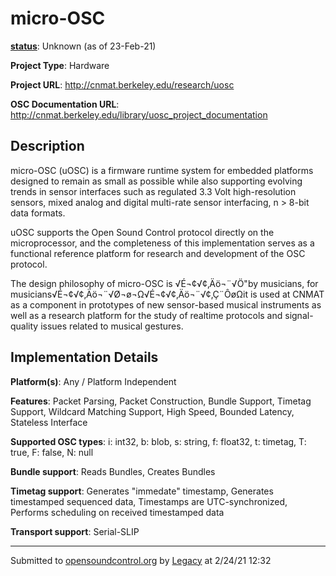 # micro-OSC

**[status](../implementation-status.html)**: Unknown (as of 23-Feb-21)

**Project Type**: Hardware

**Project URL**: <http://cnmat.berkeley.edu/research/uosc>

**OSC Documentation URL**: <http://cnmat.berkeley.edu/library/uosc_project_documentation>

## Description

micro-OSC (uOSC) is a firmware runtime system for embedded platforms designed to remain as small as possible while also supporting evolving trends in sensor interfaces such as regulated 3.3 Volt high-resolution sensors, mixed analog and digital multi-rate sensor interfacing, n > 8-bit data formats. <p> uOSC supports the Open Sound Control protocol directly on the microprocessor, and the completeness of this implementation serves as a functional reference platform for research and development of the OSC protocol. <p> The design philosophy of micro-OSC is √É¬¢√¢‚Äö¬¨√Ö"by musicians, for musicians√É¬¢√¢‚Äö¬¨√Ø¬ø¬Ω√É¬¢√¢‚Äö¬¨√¢‚Ç¨ÔøΩit is used at CNMAT as a component in prototypes of new sensor-based musical instruments as well as a research platform for the study of realtime protocols and signal-quality issues related to musical gestures.

## Implementation Details

**Platform(s)**: Any / Platform Independent

**Features**: Packet Parsing, Packet Construction, Bundle Support, Timetag Support, Wildcard Matching Support, High Speed, Bounded Latency, Stateless Interface

**Supported OSC types**: i: int32, b: blob, s: string, f: float32, t: timetag, T: true, F: false, N: null

**Bundle support**: Reads Bundles, Creates Bundles

**Timetag support**: Generates "immedate" timestamp, Generates timestamped sequenced data, Timestamps are UTC-synchronized, Performs scheduling on received timestamped data

**Transport support**: Serial-SLIP

---
Submitted to [opensoundcontrol.org](https://opensoundcontrol.org) by [Legacy](legacy-site.html) at 2/24/21 12:32
